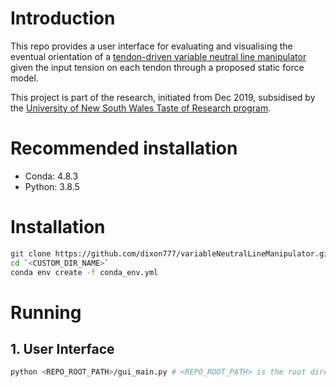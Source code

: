 

# Introduction

This repo provides a user interface for evaluating and visualising the eventual orientation of a [tendon-driven variable neutral line manipulator](https://ieeexplore.ieee.org/document/6661461?arnumber=6661461 "IEEE") given the input tension on each tendon through a proposed static force model.

This project is part of the research, initiated from Dec 2019, subsidised by the [University of New South Wales Taste of Research program](https://www.engineering.unsw.edu.au/taste-of-research-program).
# Recommended installation
- Conda: 4.8.3
- Python: 3.8.5

# Installation

```bash
git clone https://github.com/dixon777/variableNeutralLineManipulator.git `<CUSTOM_DIR_NAME>`
cd `<CUSTOM_DIR_NAME>`
conda env create -f conda_env.yml
```

# Running

## 1. User Interface
```bash
python <REPO_ROOT_PATH>/gui_main.py # <REPO_ROOT_PATH> is the root directory of the repo
```
